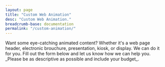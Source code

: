 ```yaml
---
layout: page
title: "Custom Web Animation"
desc: "Custom Web Animation."
breadcrumb-base: documentation
permalink: "/custom-animation/"
---
```


<p class="teaser" markdown="1">
Want some eye-catching animated content? Whether it's a web page header, electronic brouchure, presentation, kiosk, or display. We can do it for you. Fill out the form below and let us know how we can help you. _Please be as descriptive as possible and include your budget_. 
</p>

<div class="cognito">
<script src="https://services.cognitoforms.com/s/51DJlyql50y1byIMOjA7KQ"></script>
<script>Cognito.load("forms", { id: "1" });</script>
</div>